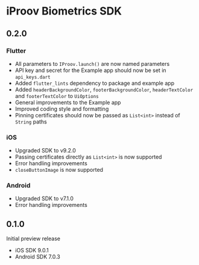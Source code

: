 # iProov Biometrics SDK

## 0.2.0

### Flutter

* All parameters to `IProov.launch()` are now named parameters
* API key and secret for the Example app should now be set in `api_keys.dart`
* Added `flutter_lints` dependency to package and example app
* Added `headerBackgroundColor`, `footerBackgroundColor`, `headerTextColor` and `footerTextColor` to `UiOptions`
* General improvements to the Example app
* Improved coding style and formatting
* Pinning certificates should now be passed as `List<int>` instead of `String` paths

### iOS

* Upgraded SDK to v9.2.0
* Passing certificates directly as `List<int>` is now supported
* Error handling improvements
* `closeButtonImage` is now supported

### Android

* Upgraded SDK to v7.1.0
* Error handling improvements

## 0.1.0

Initial preview release

* iOS SDK 9.0.1
* Android SDK 7.0.3